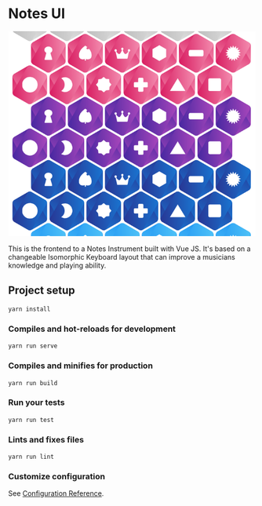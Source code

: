 # Notes UI

![screenshot](shapes.png)

This is the frontend to a Notes Instrument built with Vue JS. It's based on a changeable Isomorphic Keyboard layout that can improve a musicians knowledge and playing ability.

## Project setup

```
yarn install
```

### Compiles and hot-reloads for development

```
yarn run serve
```

### Compiles and minifies for production

```
yarn run build
```

### Run your tests

```
yarn run test
```

### Lints and fixes files

```
yarn run lint
```

### Customize configuration

See [Configuration Reference](https://cli.vuejs.org/config/).
